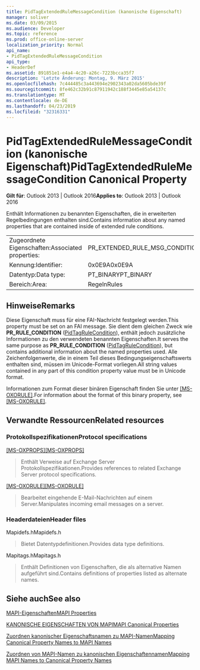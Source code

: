 ```yaml
---
title: PidTagExtendedRuleMessageCondition (kanonische Eigenschaft)
manager: soliver
ms.date: 03/09/2015
ms.audience: Developer
ms.topic: reference
ms.prod: office-online-server
localization_priority: Normal
api_name:
- PidTagExtendedRuleMessageCondition
api_type:
- HeaderDef
ms.assetid: 891851e1-e4a4-4c20-a26c-7223bcca35f7
description: 'Letzte Änderung: Montag, 9. März 2015'
ms.openlocfilehash: 7c444485c3a443694e2902343a02da5605bde39f
ms.sourcegitcommit: 8fe462c32b91c87911942c188f3445e85a54137c
ms.translationtype: MT
ms.contentlocale: de-DE
ms.lasthandoff: 04/23/2019
ms.locfileid: "32316331"
---
```

# <a name="pidtagextendedrulemessagecondition-canonical-property"></a><span data-ttu-id="87915-103">PidTagExtendedRuleMessageCondition (kanonische Eigenschaft)</span><span class="sxs-lookup"><span data-stu-id="87915-103">PidTagExtendedRuleMessageCondition Canonical Property</span></span>

  
  
<span data-ttu-id="87915-104">**Gilt für**: Outlook 2013 | Outlook 2016</span><span class="sxs-lookup"><span data-stu-id="87915-104">**Applies to**: Outlook 2013 | Outlook 2016</span></span> 
  
<span data-ttu-id="87915-105">Enthält Informationen zu benannten Eigenschaften, die in erweiterten Regelbedingungen enthalten sind.</span><span class="sxs-lookup"><span data-stu-id="87915-105">Contains information about any named properties that are contained inside of extended rule conditions.</span></span>
  
|||
|:-----|:-----|
|<span data-ttu-id="87915-106">Zugeordnete Eigenschaften:</span><span class="sxs-lookup"><span data-stu-id="87915-106">Associated properties:</span></span>  <br/> |<span data-ttu-id="87915-107">PR_EXTENDED_RULE_MSG_CONDITION</span><span class="sxs-lookup"><span data-stu-id="87915-107">PR_EXTENDED_RULE_MSG_CONDITION</span></span>  <br/> |
|<span data-ttu-id="87915-108">Kennung:</span><span class="sxs-lookup"><span data-stu-id="87915-108">Identifier:</span></span>  <br/> |<span data-ttu-id="87915-109">0x0E9A</span><span class="sxs-lookup"><span data-stu-id="87915-109">0x0E9A</span></span>  <br/> |
|<span data-ttu-id="87915-110">Datentyp:</span><span class="sxs-lookup"><span data-stu-id="87915-110">Data type:</span></span>  <br/> |<span data-ttu-id="87915-111">PT_BINARY</span><span class="sxs-lookup"><span data-stu-id="87915-111">PT_BINARY</span></span>  <br/> |
|<span data-ttu-id="87915-112">Bereich:</span><span class="sxs-lookup"><span data-stu-id="87915-112">Area:</span></span>  <br/> |<span data-ttu-id="87915-113">Regeln</span><span class="sxs-lookup"><span data-stu-id="87915-113">Rules</span></span>  <br/> |
   
## <a name="remarks"></a><span data-ttu-id="87915-114">Hinweise</span><span class="sxs-lookup"><span data-stu-id="87915-114">Remarks</span></span>

<span data-ttu-id="87915-115">Diese Eigenschaft muss für eine FAI-Nachricht festgelegt werden.</span><span class="sxs-lookup"><span data-stu-id="87915-115">This property must be set on an FAI message.</span></span> <span data-ttu-id="87915-116">Sie dient dem gleichen Zweck wie **PR_RULE_CONDITION** ([PidTagRuleCondition](pidtagrulecondition-canonical-property.md)), enthält jedoch zusätzliche Informationen zu den verwendeten benannten Eigenschaften.</span><span class="sxs-lookup"><span data-stu-id="87915-116">It serves the same purpose as **PR_RULE_CONDITION** ([PidTagRuleCondition](pidtagrulecondition-canonical-property.md)), but contains additional information about the named properties used.</span></span> <span data-ttu-id="87915-117">Alle Zeichenfolgenwerte, die in einem Teil dieses Bedingungseigenschaftswerts enthalten sind, müssen im Unicode-Format vorliegen.</span><span class="sxs-lookup"><span data-stu-id="87915-117">All string values contained in any part of this condition property value must be in Unicode format.</span></span>
  
<span data-ttu-id="87915-118">Informationen zum Format dieser binären Eigenschaft finden Sie unter [[MS-OXORULE]](https://msdn.microsoft.com/library/70ac9436-501e-43e2-9163-20d2b546b886%28Office.15%29.aspx).</span><span class="sxs-lookup"><span data-stu-id="87915-118">For information about the format of this binary property, see [[MS-OXORULE]](https://msdn.microsoft.com/library/70ac9436-501e-43e2-9163-20d2b546b886%28Office.15%29.aspx).</span></span>
  
## <a name="related-resources"></a><span data-ttu-id="87915-119">Verwandte Ressourcen</span><span class="sxs-lookup"><span data-stu-id="87915-119">Related resources</span></span>

### <a name="protocol-specifications"></a><span data-ttu-id="87915-120">Protokollspezifikationen</span><span class="sxs-lookup"><span data-stu-id="87915-120">Protocol specifications</span></span>

<span data-ttu-id="87915-121">[[MS-OXPROPS]](https://msdn.microsoft.com/library/f6ab1613-aefe-447d-a49c-18217230b148%28Office.15%29.aspx)</span><span class="sxs-lookup"><span data-stu-id="87915-121">[[MS-OXPROPS]](https://msdn.microsoft.com/library/f6ab1613-aefe-447d-a49c-18217230b148%28Office.15%29.aspx)</span></span>
  
> <span data-ttu-id="87915-122">Enthält Verweise auf Exchange Server Protokollspezifikationen.</span><span class="sxs-lookup"><span data-stu-id="87915-122">Provides references to related Exchange Server protocol specifications.</span></span>
    
<span data-ttu-id="87915-123">[[MS-OXORULE]](https://msdn.microsoft.com/library/70ac9436-501e-43e2-9163-20d2b546b886%28Office.15%29.aspx)</span><span class="sxs-lookup"><span data-stu-id="87915-123">[[MS-OXORULE]](https://msdn.microsoft.com/library/70ac9436-501e-43e2-9163-20d2b546b886%28Office.15%29.aspx)</span></span>
  
> <span data-ttu-id="87915-124">Bearbeitet eingehende E-Mail-Nachrichten auf einem Server.</span><span class="sxs-lookup"><span data-stu-id="87915-124">Manipulates incoming email messages on a server.</span></span>
    
### <a name="header-files"></a><span data-ttu-id="87915-125">Headerdateien</span><span class="sxs-lookup"><span data-stu-id="87915-125">Header files</span></span>

<span data-ttu-id="87915-126">Mapidefs.h</span><span class="sxs-lookup"><span data-stu-id="87915-126">Mapidefs.h</span></span>
  
> <span data-ttu-id="87915-127">Bietet Datentypdefinitionen.</span><span class="sxs-lookup"><span data-stu-id="87915-127">Provides data type definitions.</span></span>
    
<span data-ttu-id="87915-128">Mapitags.h</span><span class="sxs-lookup"><span data-stu-id="87915-128">Mapitags.h</span></span>
  
> <span data-ttu-id="87915-129">Enthält Definitionen von Eigenschaften, die als alternative Namen aufgeführt sind.</span><span class="sxs-lookup"><span data-stu-id="87915-129">Contains definitions of properties listed as alternate names.</span></span>
    
## <a name="see-also"></a><span data-ttu-id="87915-130">Siehe auch</span><span class="sxs-lookup"><span data-stu-id="87915-130">See also</span></span>



[<span data-ttu-id="87915-131">MAPI-Eigenschaften</span><span class="sxs-lookup"><span data-stu-id="87915-131">MAPI Properties</span></span>](mapi-properties.md)
  
[<span data-ttu-id="87915-132">KANONISCHE EIGENSCHAFTEN VON MAPI</span><span class="sxs-lookup"><span data-stu-id="87915-132">MAPI Canonical Properties</span></span>](mapi-canonical-properties.md)
  
[<span data-ttu-id="87915-133">Zuordnen kanonischer Eigenschaftsnamen zu MAPI-Namen</span><span class="sxs-lookup"><span data-stu-id="87915-133">Mapping Canonical Property Names to MAPI Names</span></span>](mapping-canonical-property-names-to-mapi-names.md)
  
[<span data-ttu-id="87915-134">Zuordnen von MAPI-Namen zu kanonischen Eigenschaftennamen</span><span class="sxs-lookup"><span data-stu-id="87915-134">Mapping MAPI Names to Canonical Property Names</span></span>](mapping-mapi-names-to-canonical-property-names.md)

